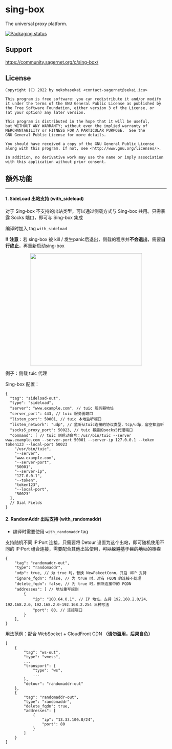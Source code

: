 # sing-box

The universal proxy platform.

[![Packaging status](https://repology.org/badge/vertical-allrepos/sing-box.svg)](https://repology.org/project/sing-box/versions)

## Support

https://community.sagernet.org/c/sing-box/

## License

```
Copyright (C) 2022 by nekohasekai <contact-sagernet@sekai.icu>

This program is free software: you can redistribute it and/or modify
it under the terms of the GNU General Public License as published by
the Free Software Foundation, either version 3 of the License, or
(at your option) any later version.

This program is distributed in the hope that it will be useful,
but WITHOUT ANY WARRANTY; without even the implied warranty of
MERCHANTABILITY or FITNESS FOR A PARTICULAR PURPOSE.  See the
GNU General Public License for more details.

You should have received a copy of the GNU General Public License
along with this program. If not, see <http://www.gnu.org/licenses/>.

In addition, no derivative work may use the name or imply association
with this application without prior consent.
```

## 额外功能

---

#### 1. SideLoad 出站支持 (with_sideload)
对于 Sing-box 不支持的出站类型，可以通过侧载方式与 Sing-box 共用。只需暴露 Socks 端口，即可与 Sing-box 集成

编译时加入 tag ```with_sideload```

**!! 注意**：若 sing-box 被 kill / 发生panic后退出，侧载的程序并**不会退出**，需要**自行终止**，再重新启动sing-box

<p align="center">
  <img width="350px" src="https://raw.githubusercontent.com/yaotthaha/static/master/sideload.png">
</p>

例子：侧载 tuic 代理

Sing-box 配置：
```
{
  "tag": "sideload-out",
  "type": "sideload",
  "server": "www.example.com", // tuic 服务器地址
  "server_port": 443, // tuic 服务器端口
  "listen_port": 50001, // tuic 本地监听端口
  "listen_network": "udp", // 监听从tuic连接的协议类型，tcp/udp，留空都监听
  "socks5_proxy_port": 50023, // tuic 暴露的socks5代理端口
  "command": [ // tuic 侧启动命令：/usr/bin/tuic --server www.example.com --server-port 50001 --server-ip 127.0.0.1 --token token123 --local-port 50023
    "/usr/bin/tuic",
    "--server",
    "www.example.com",
    "--server-port",
    "50001",
    "--server-ip",
    "127.0.0.1",
    "--token",
    "token123",
    "--local-port",
    "50023"
  ],
  // Dial Fields
}
```

#### 2. RandomAddr 出站支持 (with_randomaddr)

- 编译时需要使用 `with_randomaddr` tag

支持随机不同 IP:Port 连接，只需要将 Detour 设置为这个出站，即可随机使用不同的 IP:Port 组合连接，需要配合其他出站使用，~~可以躲避基于目的地址的审查~~

```json5
{
    "tag": "randomaddr-out",
    "type": "randomaddr",
    "udp": true, // 为 true 时，替换 NewPakcetConn，开启 UDP 支持
    "ignore_fqdn": false, // 为 true 时，对有 FQDN 的连接不处理
    "delete_fqdn": false, // 为 true 时，删除连接中的 FQDN
    "addresses": [ // 地址重写规则
        {
            "ip": "100.64.0.1", // IP 地址，支持 192.168.2.0/24、192.168.2.0、192.168.2.0-192.168.2.254 三种写法
            "port": 80, // 连接端口
        }
    ],
}
```

用法范例：配合 WebSocket + CloudFront CDN **（请勿滥用，后果自负）**

```json5
[
    {
        "tag": "ws-out",
        "type": "vmess",
        ...
        "transport": {
            "type": "ws",
            ...
        },
        "detour": "randomaddr-out"
    },
    {
        "tag": "randomaddr-out",
        "type": "randomaddr",
        "delete_fqdn": true,
        "addresses": [
            {
                "ip": "13.33.100.0/24",
                "port": 80
            }
        ]
    }
]
```
